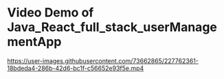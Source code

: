# Video Demo of Java_React_full_stack_userManagementApp 





https://user-images.githubusercontent.com/73662865/227762361-18bdeda4-286b-42d6-bc1f-c56652e93f5e.mp4

